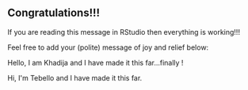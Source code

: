 ## Congratulations!!!

If you are reading this message in RStudio then everything is working!!!

Feel free to add your (polite) message of joy and relief below:

Hello, I am Khadija and I have made it this far...finally ! 

Hi, I'm Tebello and I have made it this far.